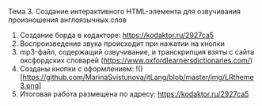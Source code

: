Тема 3. Создание интерактивного HTML-элемента для озвучивания произношения англоязычных слов
1. Создание борда в кодакторе: https://kodaktor.ru/2927ca5
2. Воспроизведение звука происходит при нажатии на кнопки
3. mp3-файл, содержащий озвучивание, и транскрипция взяты с сайта оксфордских словарей (https://www.oxfordlearnersdictionaries.com/)
4. Созданы кнопки с оформлением: 
   !()[https://github.com/MarinaSvistunova/itLang/blob/master/img/LRtheme3.png]
5. Итоговая работа размещена по адресу: https://kodaktor.ru/2927ca5
